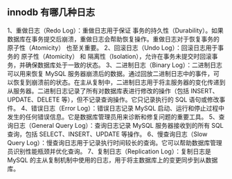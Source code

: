 ## innodb 有哪几种日志
1、重做日志（Redo Log）：重做日志用于保证 事务的持久性（Durability）。如果数据库在事务提交后崩溃，重做日志会帮助恢复操作。重做日志对于恢复事务的 原子性（Atomicity） 也至关重要。
2、回滚日志（Undo Log）：回滚日志用于事务的 原子性（Atomicity） 和 隔离性（Isolation），允许在事务未提交时回滚事务，并确保数据库处于一致的状态。
3、二进制日志（Binary Log）：二进制日志可以用来恢复 MySQL 服务器崩溃后的数据。通过回放二进制日志中的事件，可以恢复到崩溃前的状态。在主从复制中，二进制日志用于将主服务器的变化传递到从服务器。二进制日志记录了所有对数据库表进行修改的操作（包括 INSERT、UPDATE、DELETE 等），但不记录查询操作。它只记录执行的 SQL 语句或修改事件。
4、错误日志（Error Log）：错误日志记录 MySQL 启动、运行和停止过程中发生的任何错误信息。它是数据库管理员用来诊断和修复问题的重要工具。
5、查询日志（General Query Log）：查询日志记录 MySQL 服务器接收到的所有 SQL 查询，包括 SELECT、INSERT、UPDATE 等操作。
6、慢查询日志（Slow Query Log）：慢查询日志用于记录执行时间较长的查询。它可以帮助数据库管理员识别性能瓶颈并优化查询。
7、复制日志（Replication Log）：复制日志是 MySQL 的主从复制机制中使用的日志，用于将主数据库上的变更同步到从数据库。

